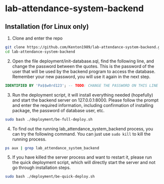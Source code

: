 # lab-attendance-system-backend

## Installation (for Linux only)

1. Clone and enter the repo
``` bash
git clone https://github.com/Kenton1989/lab-attendance-system-backend.git
cd lab-attendance-system-backend
```

2. Open the file deployment/init-database.sql, find the following line, and change the password between the quotes. This is the password of the user that will be used by the backend program to access the database. Remember your new password, you will use it again in the next step.
``` sql
IDENTIFIED BY 'Pa$$w0rd123'; -- TODO: CHANGE THE PASSWORD ON THIS LINE !!
```

3. Run the deployment script, it will install everything needed (hopefully) and start the backend server on 127.0.0.1:8000. Please follow the prompt and enter the required information, including confirmation of installing package, the password of database user, etc.
``` bash
sudo bash ./deployment/be-full-deploy.sh
```

4. To find out the running lab_attendance_system_backend process, you can try the following command. You can just use `sudo kill` to kill the running process.
``` bash
ps aux | grep lab_attendance_system_backend
```

5. If you have killed the server process and want to restart it, please run the quick deployment script, which will directly start the server and not go through installation steps.
``` bash
sudo bash ./deployment/be-quick-deploy.sh
```
